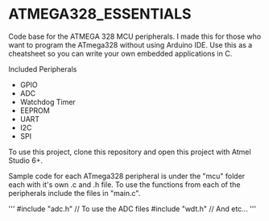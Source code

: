 # ATMEGA328_ESSENTIALS
Code base for the ATMEGA 328 MCU peripherals.
I made this for those who want to program the ATmega328 without using Arduino IDE.
Use this as a cheatsheet so you can write your own embedded applications in C.

Included Peripherals
- GPIO
- ADC
- Watchdog Timer
- EEPROM
- UART
- I2C
- SPI

To use this project, clone this repository and open this project with Atmel Studio 6+.

Sample code for each ATmega328 peripheral is under the "mcu" folder each with it's own .c and .h file.
To use the functions from each of the peripherals include the files in "main.c". 

'''
#include "adc.h" // To use the ADC files
#include "wdt.h" 
// And etc...
'''
